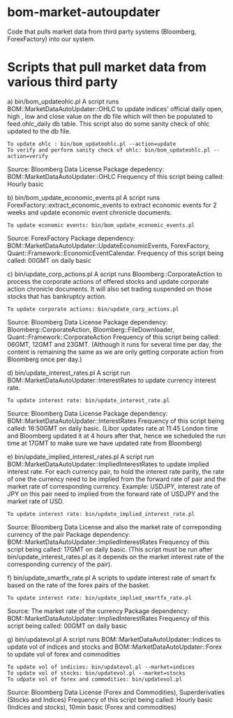 # bom-market-autoupdater
Code that pulls market data from third party systems (Bloomberg, ForexFactory) into our system.

# Scripts that pull market data from various third party
a) bin/bom_updateohlc.pl
A script runs BOM::MarketDataAutoUpdater::OHLC to update indices' official daily open, high , low and close value on the db file which will then be populated to feed.ohlc_daily db table. This script also do some sanity check of ohlc updated to the db file.

```
To update ohlc : bin/bom_updateohlc.pl --action=update
To verify and perform sanity check of ohlc: bin/bom_updateohlc.pl --action=verify
```

Source: Bloomberg Data License
Package depedency: BOM::MarketDataAutoUpdater::OHLC
Frequency of this script being called: Hourly basic

b) bin/bom_update_economic_events.pl
A script runs ForexFactory::extract_economic_events to extract economic events for 2 weeks and update economic event chronicle documents.

```
To update economic events: bin/bom_update_economic_events.pl
``` 

Source: ForexFactory
Package dependency: BOM::MarketDataAutoUpdater::UpdateEconomicEvents, ForexFactory, Quant::Framework::EconomicEventCalendar.
Frequency of this script being called: 00GMT on daily basic

c) bin/update_corp_actions.pl
A script runs Bloomberg::CorporateAction to process the corporate actions of offered stocks and update corporate action chronicle documents. It will also set trading suspended on those stocks that has bankruptcy action.

```
To update corporate actions: bin/update_corp_actions.pl
```

Source: Bloomberg Data License
Package dependency: Bloomberg::CorporateAction, Bloomberg::FileDownloader, Quant::Framework::CorporateAction
Frequency of this script being called: 06GMT, 12GMT and 23GMT. (Although it runs for several time per day, the content is remaining the same as we are only getting corporate action from Bloomberg once per day.)



d) bin/update_interest_rates.pl
A script run BOM::MarketDataAutoUpdater::InterestRates to update currency interest rate. 

```
To update interest rate: bin/update_interest_rate.pl
```

Source: Bloomberg Data License
Package dependency:  BOM::MarketDataAutoUpdater::InterestRates
Frequency of this script being called: 16:50GMT on daily basic. (Libor updates rate at 11:45 London time and Bloomberg updated it at 4 hours after that, hence we scheduled the run time at 17GMT to make sure we have updated rate from Bloomberg)


e) bin/update_implied_interest_rates.pl
A script run BOM::MarketDataAutoUpdater::ImpliedInterestRates to update implied interest rate. For each currency pair, to hold the interest rate parity, the rate of one the currency need to be implied from the forward rate of pair and the market rate of corresponding currency. Example: USDJPY, interest rate of JPY on this pair need to implied from the forward rate of USDJPY and the market rate of USD.


```
To update interest rate: bin/update_implied_interest_rate.pl
```

Source: Bloomberg Data License and also the market rate of correponding currency of the pair
Package dependency: BOM::MarketDataAutoUpdater::ImpliedInterestRates
Frequency of this script being called: 17GMT on daily basic. (This script must be run after bin/update_interest_rates.pl as it depends on the market interest rate of the corresponding currency of the pair).

f) bin/update_smartfx_rate.pl
A scripts to update interest rate of smart fx based on the rate of the forex pairs of the basket.

```
To update interest rate: bin/update_implied_smartfx_rate.pl
```

Source: The market rate of the currency
Package dependency: BOM::MarketDataAutoUpdater::ImpliedInterestRates
Frequency of this script being called: 00GMT on daily basic

g) bin/updatevol.pl
A script runs BOM::MarketDataAutoUpdater::Indices to update vol of indices and stocks and BOM::MarketDataAutoUpdater::Forex to update vol of forex and commodities

```
To update vol of indicies: bin/updatevol.pl --market=indices
To update vol of stocks: bin/updatevol.pl --market=stocks
To udpate vol of forex and commodities: bin/updatevol.pl
```


Source: Bloomberg Data License (Forex and Commodities), Superderivaties (Stocks and Indices)
Frequency of this script being called: Hourly basic (Indices and stocks), 10min basic (Forex and commodities)



